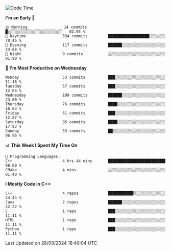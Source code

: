 <!--START_SECTION:waka-->
![Code Time](http://img.shields.io/badge/Code%20Time-49%20hrs%2047%20mins-blue)

**I'm an Early 🐤** 

```text
🌞 Morning                14 commits          █░░░░░░░░░░░░░░░░░░░░░░░░   02.95 % 
🌆 Daytime                334 commits         ██████████████████░░░░░░░   70.46 % 
🌃 Evening                117 commits         ██████░░░░░░░░░░░░░░░░░░░   24.68 % 
🌙 Night                  9 commits           ░░░░░░░░░░░░░░░░░░░░░░░░░   01.90 % 
```
📅 **I'm Most Productive on Wednesday** 

```text
Monday                   53 commits          ███░░░░░░░░░░░░░░░░░░░░░░   11.18 % 
Tuesday                  57 commits          ███░░░░░░░░░░░░░░░░░░░░░░   12.03 % 
Wednesday                109 commits         ██████░░░░░░░░░░░░░░░░░░░   23.00 % 
Thursday                 76 commits          ████░░░░░░░░░░░░░░░░░░░░░   16.03 % 
Friday                   61 commits          ███░░░░░░░░░░░░░░░░░░░░░░   12.87 % 
Saturday                 85 commits          ████░░░░░░░░░░░░░░░░░░░░░   17.93 % 
Sunday                   33 commits          ██░░░░░░░░░░░░░░░░░░░░░░░   06.96 % 
```


📊 **This Week I Spent My Time On** 

```text
💬 Programming Languages: 
C++                      4 hrs 44 mins       █████████████████████████   98.60 % 
CMake                    4 mins              ░░░░░░░░░░░░░░░░░░░░░░░░░   01.40 % 
```

**I Mostly Code in C++** 

```text
C++                      4 repos             ███████████░░░░░░░░░░░░░░   44.44 % 
Java                     2 repos             ██████░░░░░░░░░░░░░░░░░░░   22.22 % 
C                        1 repo              ███░░░░░░░░░░░░░░░░░░░░░░   11.11 % 
HTML                     1 repo              ███░░░░░░░░░░░░░░░░░░░░░░   11.11 % 
Python                   1 repo              ███░░░░░░░░░░░░░░░░░░░░░░   11.11 % 
```




 Last Updated on 28/09/2024 18:40:04 UTC
<!--END_SECTION:waka-->
